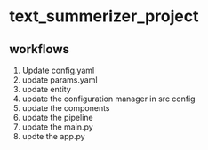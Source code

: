 # text_summerizer_project

## workflows

1. Update config.yaml
2. update params.yaml
3. update entity
4. update the configuration manager in src config
5. update the components
6. update the pipeline
7. update the main.py
8. updte the app.py
